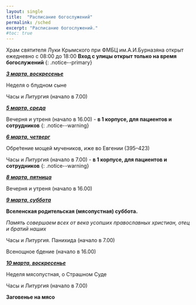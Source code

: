 ```yaml
---
layout: single
title:  "Расписание богослужений"
permalink: /sched
excerpt: "Расписание богослужений."
#toc: true
---
```


Храм святителя Луки Крымского при ФМБЦ им.А.И.Бурназяна открыт ежедневно с 08:00 до 18:00
__Вход с улицы открыт только на время богослужений__
{: .notice--primary}

<!-----
<style type="text/css">
  p {
    color: red;
  }
</style>
-->

<!-----
Вечерня и утреня (начало в 16.00) – в 1 корпусе (с пропуском)
{: .notice--warning}
-->

**_<span style="text-decoration:underline;">3 марта, воскресенье</span>_**

Неделя о блудном сыне

Часы и Литургия (начало в 7.00)

**_<span style="text-decoration:underline;">5 марта, среда</span>_**

Вечерня и утреня (начало в 16.00) - **в 1 корпусе, для пациентов и сотрудников**
{: .notice--warning}

**_<span style="text-decoration:underline;">6 марта, четверг</span>_**

Обре́тение мощей мучеников, иже во Евгении (395–423)

Часы и Литургия (начало в 7.00) - **в 1 корпусе, для пациентов и сотрудников**
{: .notice--warning}

 **_<span style="text-decoration:underline;">8 марта, пятница</span>_**

Вечерня и утреня (начало в 16.00)

**_<span style="text-decoration:underline;">9 марта, суббота</span>_**

**Вселенская родительская (мясопустная) суббота.**

_Память совершаем всех от века усопших православных христиан, отец и братий наших_

Часы и Литургия. Панихида (начало в 7.00)

 

Всенощное бдение (начало в 16.00)

**_<span style="text-decoration:underline;">10 марта, воскресенье</span>_**

Неделя мясопустная, о Страшном Суде

Часы и Литургия (начало в 7.00)

**Заговенье на мясо**
